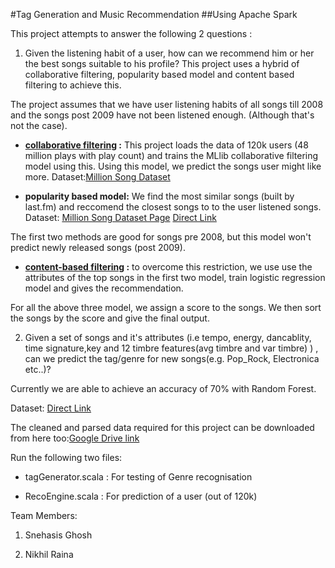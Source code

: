 
#Tag Generation and Music Recommendation 
##Using Apache Spark 

This project attempts to answer the following 2 questions :

1. Given the listening habit of a user, how can we recommend him or her the best songs suitable to his profile? This project uses a hybrid of collaborative filtering, popularity based model and content based filtering to achieve this. 

The project assumes that we have user listening habits of all songs till 2008 and the songs post 2009 have not been listened enough. (Although that's not the case).

  - **[collaborative filtering](https://en.wikipedia.org/wiki/Collaborative_filtering) :** This project loads the data of 120k users (48 million plays with play count) and trains the MLlib collaborative filtering model using this. Using this model, we predict the songs user might like more.
Dataset:[Million Song Dataset](http://labrosa.ee.columbia.edu/millionsong/tasteprofile)

  - **popularity based model:** We find the most similar songs (built by last.fm) and reccomend the closest songs to to the user listened songs.
Dataset: [Million Song Dataset Page](http://labrosa.ee.columbia.edu/millionsong/lastfm)
[Direct Link](http://labrosa.ee.columbia.edu/millionsong/sites/default/files/lastfm/lastfm_tags.db)

The first two methods are good for songs pre 2008, but this model won't predict newly released songs (post 2009).

  - **[content-based filtering](https://en.wikipedia.org/wiki/Recommender_system#Content-based_filtering) :** to overcome this restriction, we use use the attributes of the top songs in the first two model, train logistic regression model and gives the recommendation.

For all the above three model, we assign a score to the songs. We then sort the songs by the score and give the final output.


2. Given a set of songs and it's attributes (i.e tempo, energy, dancablity, time signature,key and 12 timbre features(avg timbre and var timbre) ) , can we predict the tag/genre for new songs(e.g. Pop_Rock, Electronica etc..)? 

Currently we are able to achieve an accuracy of 70% with Random Forest.

Dataset: [Direct Link](http://labrosa.ee.columbia.edu/millionsong/blog/11-2-28-deriving-genre-dataset)

The cleaned and parsed data required for this project can be downloaded from here too:[Google Drive link](https://drive.google.com/a/ncsu.edu/folderview?id=0B5_HzOkbztHuMkptSzJidzl1c1k&usp=sharing)

Run the following two files:

- tagGenerator.scala : For testing of Genre recognisation

- RecoEngine.scala : For prediction of a user (out of 120k)

Team Members: 
1. Snehasis Ghosh

2. Nikhil Raina
